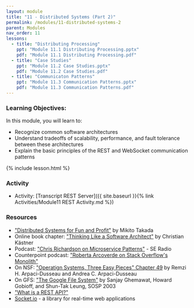 ```yaml
---
layout: module
title: "11 - Distributed Systems (Part 2)"
permalink: /modules/11-distributed-systems-2
parent: Modules
nav_order: 11
lessons: 
  - title: "Distributing Processing"
    ppt: "Module 11.1 Distributing Processing.pptx"
    pdf: "Module 11.1 Distributing Processing.pdf"
  - title: "Case Studies"
    ppt: "Module 11.2 Case Studies.pptx"
    pdf: "Module 11.2 Case Studies.pdf"
  - title: "Communicaton Patterns"
    ppt: "Module 11.3 Communication Patterns.pptx"
    pdf: "Module 11.3 Communication Patterns.pdf"
---
```

### Learning Objectives:
In this module, you will learn to:
* Recognize common software architectures
* Understand tradeoffs of scalability, performance, and fault tolerance between these architectures
* Explain the basic principles of the REST and WebSocket communication patterns


{% include lesson.html %}

### Activity
* Activity: [Transcript REST Server]({{ site.baseurl }}{% link Activities/Module11 REST Activity.md %})


### Resources
* ["Distributed Systems for Fun and Profit"](http://book.mixu.net/distsys/index.html) by Mikito Takada
* Online book chapter: ["Thinking Like a Software Architect"](https://ckaestne.medium.com/thinking-like-a-software-architect-121ea6919871)  by Christian Kästner
* Podcast: ["Chris Richardson on Microservice Patterns"](https://www.se-radio.net/2019/06/episode-370-chris-richardson-on-microservice-patterns/) - SE Radio
* Counterpoint podcast: ["Roberta Arcoverde on Stack Overflow's Monolith"](https://hanselminutes.com/847/engineering-stack-overflow-with-roberta-arcoverde)
* On NSF: ["Operatign Systems, Three Easy Pieces" Chapter 49](https://pages.cs.wisc.edu/~remzi/OSTEP/dist-nfs.pdf) by Remzi H. Arpaci-Dusseau and Andrea C. Arpaci-Dusseau
* On GFS: ["The Google File System"](https://static.googleusercontent.com/media/research.google.com/en//archive/gfs-sosp2003.pdf) by Sanjay Ghemawat, Howard Gobioff, and Shun-Tak Leung, SOSP 2003
* ["What is a REST API?"](https://www.sitepoint.com/rest-api/)
* [Socket.io](https://socket.io/) - a library for real-time web applications
